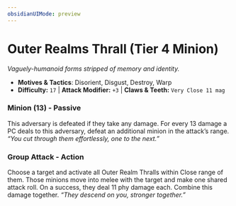 ```yaml
---
obsidianUIMode: preview
---
```

# Outer Realms Thrall (Tier 4 Minion)

*Vaguely-humanoid forms stripped of memory and identity.*

- **Motives & Tactics**: Disorient, Disgust, Destroy, Warp
- **Difficulty:** `17` | **Attack Modifier:** `+3` | **Claws & Teeth:** `Very Close 11 mag`


### Minion (13) - Passive

This adversary is defeated if they take any damage. For every 13 damage a PC deals to this adversary, defeat an additional minion in the attack’s range. *“You cut through them effortlessly, one to the next.”*

### Group Attack - Action

Choose a target and activate all Outer Realm Thralls within Close range of them. Those minions move into melee with the target and make one shared attack roll. On a success, they deal 11 phy damage each. Combine this damage together. *“They descend on you, stronger together.”*
